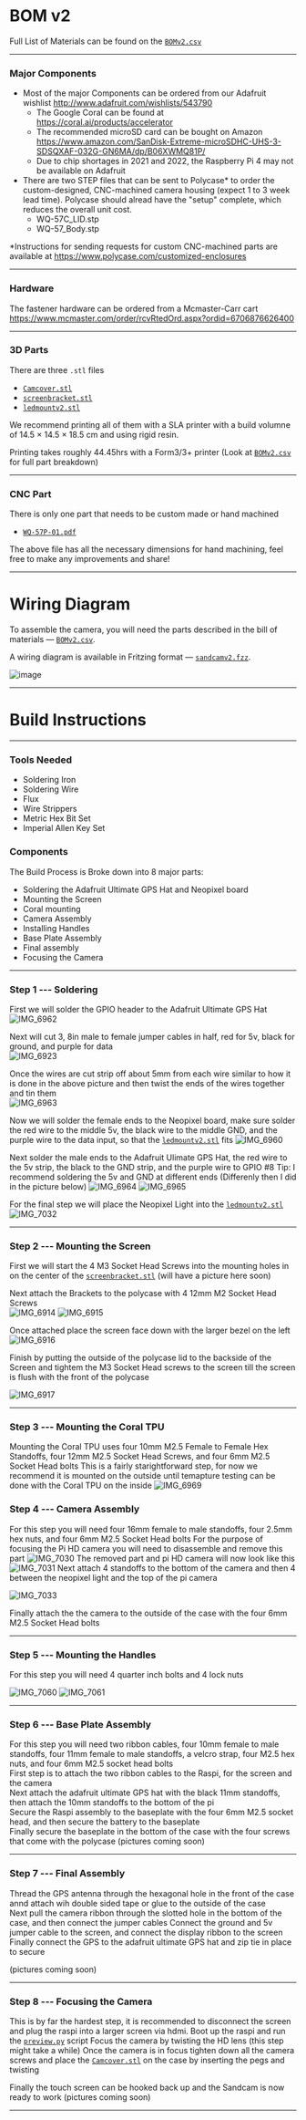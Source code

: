 # BOM v2

Full List of Materials can be found on the [`BOMv2.csv`](./BOMv2.csv)

---
### Major Components

- Most of the major Components can be ordered from our Adafruit wishlist http://www.adafruit.com/wishlists/543790
  - The Google Coral can be found at https://coral.ai/products/accelerator  
  - The recommended microSD card can be bought on Amazon https://www.amazon.com/SanDisk-Extreme-microSDHC-UHS-3-SDSQXAF-032G-GN6MA/dp/B06XWMQ81P/
  - Due to chip shortages in 2021 and 2022, the Raspberry Pi 4 may not be available on Adafruit
- There are two STEP files that can be sent to Polycase* to order the custom-designed, CNC-machined camera housing (expect 1 to 3 week lead time). Polycase should alread have the "setup" complete, which reduces the overall unit cost. 
  - WQ-57C_LID.stp
  - WQ-57_Body.stp

*Instructions for sending requests for custom CNC-machined parts are available at https://www.polycase.com/customized-enclosures 


---
### Hardware

The fastener hardware can be ordered from a Mcmaster-Carr cart https://www.mcmaster.com/order/rcvRtedOrd.aspx?ordid=6706876626400   

---
### 3D Parts

There are three `.stl` files
- [`Camcover.stl`](./Camcover.stl)
- [`screenbracket.stl`](./screenbracket.stl)
- [`ledmountv2.stl`](./ledmountv2.stl)

We recommend printing all of them with a SLA printer with a build volumne of 14.5 × 14.5 × 18.5 cm and using rigid resin.

Printing takes roughly 44.45hrs with a Form3/3+ printer (Look at [`BOMv2.csv`](./BOMv2.csv) for full part breakdown)

---
### CNC Part

There is only one part that needs to be custom made or hand machined
- [`WQ-57P-01.pdf`](./WQ-57P-01.pdf)

The above file has all the necessary dimensions for hand machining, feel free to make any improvements and share!

---

# Wiring Diagram

To assemble the camera, you will need the parts described in the bill of materials — [`BOMv2.csv`](./BOM.csv). 

A wiring diagram is available in Fritzing format — [`sandcamv2.fzz`](./sandcamv2.fzz).

![image](https://user-images.githubusercontent.com/72474059/165810494-b4ed2cfe-21da-4d84-8d6e-5b2b56b211d7.png)

---

# Build Instructions 

---

### Tools Needed 
- Soldering Iron
- Soldering Wire
- Flux
- Wire Strippers
- Metric Hex Bit Set
- Imperial Allen Key Set

### Components 
The Build Process is Broke down into 8 major parts:
- Soldering the Adafruit Ultimate GPS Hat and Neopixel board
- Mounting the Screen
- Coral mounting 
- Camera Assembly 
- Installing Handles
- Base Plate Assembly 
- Final assembly
- Focusing the Camera

---

 ### Step 1 --- Soldering 
First we will solder the GPIO header to the Adafruit Ultimate GPS Hat  
![IMG_6962](https://user-images.githubusercontent.com/72474059/165761674-ca67fa3f-2d08-4f01-a083-9d312f5fe1ef.JPG)

Next will cut 3, 8in male to female jumper cables in half, red for 5v, black for ground, and purple for data  
![IMG_6923](https://user-images.githubusercontent.com/72474059/164987917-60c43567-0d42-475e-9cad-d685fcdeec07.JPG)  

Once the wires are cut strip off about 5mm from each wire similar to how it is done in the above picture
and then twist the ends of the wires together and tin them  
![IMG_6963](https://user-images.githubusercontent.com/72474059/165761764-84695314-5ddc-475b-a0c2-31e72c76a57f.JPG)
 
Now we will solder the female ends to the Neopixel board, make sure solder the red wire to the middle 5v, the black wire to the middle GND, and the purple wire to the data input, so that the [`ledmountv2.stl`](./ledmountv2.stl) fits 
![IMG_6960](https://user-images.githubusercontent.com/72474059/165761863-85192372-6de5-4521-90dd-994d8c08320f.JPG)

Next solder the male ends to the Adafruit Ulimate GPS Hat, the red wire to the 5v strip, the black to the GND strip, and the purple wire to GPIO #8 
Tip: I recommend soldering the 5v and GND at different ends (Differenly then I did in the picture below)
![IMG_6964](https://user-images.githubusercontent.com/72474059/165762025-f27c6d2d-23a4-4b6b-bba1-18b4b20a6853.JPG)
![IMG_6965](https://user-images.githubusercontent.com/72474059/165762096-6dda401f-bb95-4250-9392-c413fc6de61e.JPG)

For the final step we will place the Neopixel Light into the [`ledmountv2.stl`](./ledmountv2.stl) 
![IMG_7032](https://user-images.githubusercontent.com/72474059/168943394-9fb79f5f-3cf2-4507-9d99-2d2912598311.JPG)


---

### Step 2 --- Mounting the Screen
First we will start the 4 M3 Socket Head Screws into the mounting holes in on the center of the [`screenbracket.stl`](./screenbracket.stl) 
(will have a picture here soon)

Next attach the Brackets to the polycase with 4 12mm M2 Socket Head Screws  
![IMG_6914](https://user-images.githubusercontent.com/72474059/164988811-47f7792f-20ce-47d7-869b-d1d7eb456abe.JPG)
![IMG_6915](https://user-images.githubusercontent.com/72474059/164988827-f3b6764e-d850-47ec-93c6-18f53959513b.JPG)

Once attached place the screen face down with the larger bezel on the left 
![IMG_6916](https://user-images.githubusercontent.com/72474059/164988864-5151d5f9-de15-4cfc-9e23-48e812a2f8cc.JPG)

Finish by putting the outside of the polycase lid to the backside of the Screen and tightem the M3 Socket Head screws to the screen till the screen is flush with the front of the polycase  

![IMG_6917](https://user-images.githubusercontent.com/72474059/164988931-baf984b2-621c-4751-8f05-0834f4efee7f.JPG)

---

### Step 3 --- Mounting the Coral TPU
Mounting the Coral TPU uses four 10mm M2.5 Female to Female Hex Standoffs, four 12mm M2.5 Socket Head Screws, and four 6mm M2.5 Socket Head bolts
This is a fairly starightforward step, for now we recommend it is mounted on the outside until temapture testing can be done with the Coral TPU on the inside
![IMG_6969](https://user-images.githubusercontent.com/72474059/165763053-3cdb8e88-4223-462c-98ff-5da2f3b9c861.JPG)

### Step 4 --- Camera Assembly
For this step you will need four 16mm female to male standoffs, four 2.5mm hex nuts, and four 6mm M2.5 Socket Head bolts 
For the purpose of focusing the Pi HD camera you will need to disassemble and remove this part
![IMG_7030](https://user-images.githubusercontent.com/72474059/168943662-fb838fa9-9546-4700-a3f9-a58f59eaeed3.JPG)
The removed part and pi HD camera will now look like this
![IMG_7031](https://user-images.githubusercontent.com/72474059/168943727-bb0cd277-f32c-4043-a953-0339e89d68f9.JPG)
Next attach 4 standoffs to the bottom of the camera and then 4 between the neopixel light and the top of the pi camera

![IMG_7033](https://user-images.githubusercontent.com/72474059/168943945-a6e9746f-649b-4e65-add7-d1255ba00a85.JPG)

Finally attach the the camera to the outside of the case with the four 6mm M2.5 Socket Head bolts

---

### Step 5 --- Mounting the Handles
For this step you will need 4 quarter inch bolts and 4 lock nuts  

![IMG_7060](https://user-images.githubusercontent.com/72474059/169839191-c2aee7d8-f8e0-4a46-a209-5db16d7d5323.JPG)
![IMG_7061](https://user-images.githubusercontent.com/72474059/169839233-072c267d-7c2f-48ef-b017-9032ff4848db.JPG)


---

### Step 6 --- Base Plate Assembly
For this step you will need two ribbon cables, four 10mm female to male standoffs, four 11mm female to male standoffs, a velcro strap, four M2.5 hex nuts, and four 6mm M2.5 socket head bolts   
First step is to attach the two ribbon cables to the Raspi, for the screen and the camera  
Next attach the adafruit ultimate GPS hat with the black 11mm standoffs, then attach the 10mm standoffs to the bottom of the pi    
Secure the Raspi assembly to the baseplate with the four 6mm M2.5 socket head, and then secure the battery to the baseplate  
Finally secure the baseplate in the bottom of the case with the four screws that come with the polycase
(pictures coming soon)

---

### Step 7 --- Final Assembly
Thread the GPS antenna through the hexagonal hole in the front of the case annd attach wih double sided tape or glue to the outside of the case   
Next pull the camera ribbon through the slotted hole in the bottom of the case, and then connect the jumper cables
Connect the ground and 5v jumper cable to the screen, and connect the display ribbon to the screen
Finally connect the GPS to the adafruit ultimate GPS hat and zip tie in place to secure

(pictures coming soon)

---

### Step 8 --- Focusing the Camera 
This is by far the hardest step, it is recommended to disconnect the screen and plug the raspi into a larger screen via hdmi.
Boot up the raspi and run the [`preview.py`](./preview.py) script
Focus the camera by twisting the HD lens  (this step might take a while)
Once the camera is in focus tighten down all the camera screws and place the [`Camcover.stl`](./Camcover.stl) on the case by inserting the pegs and twisting

Finally the touch screen can be hooked back up and the Sandcam is now ready to work
(pictures coming soon)

---
